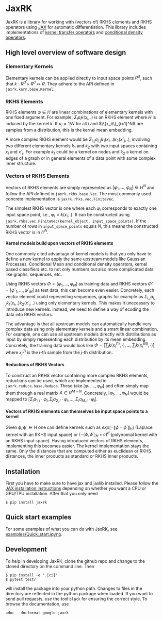 # JaxRK

JaxRK is a library for working with (vectors of) RKHS elements and RKHS operators using [JAX](https://github.com/google/jax) for automatic differentiation. This library includes implementations of [kernel transfer operators](https://arxiv.org/abs/1712.01572) and [conditional density operators](https://arxiv.org/abs/1905.11255).

## High level overview of software design

### Elementary Kernels
Elementary kernels can be applied directly to input space points $R^d$, such that $k: R^d \times R^d \mapsto R$. They adhere to the API defined in `jaxrk.kern.base.Kernel`.

### RKHS Elements
RKHS elements $φ ∈ H$ are linear combinations of elementary kernels with one fixed argument. For example, $Σ_i a_i k(x_i, .)$ is an RKHS element where $H$ is induced by the kernel $k$. If $a_i = 1/N$ for all $i$ and $\\{x_i\\}_{i=1}^N$ are samples from a distribution, this is the kernel mean embedding.

A more complex RKHS element would be $Σ_{i,j} a_{i,j} k_1(x_i, .) k_2(x´_j, .)$, involving two different elementary kernels $k_1$ and $k_2$ with two input spaces containing $x_i$ and $x´_j$. For example $k_1$ could be a kernel on nodes and $k_2$ a kernel on edges of a graph or in general elements of a data point with some complex inner structure.

### Vectors of RKHS Elements
Vectors of RKHS elements are simply represented as $[φ_1, …, φ_N] ∈ H^N$ and follow the API defined in `jaxrk.rkhs.base.Vec`. The most commonly used concrete implementation is `jaxrk.rhks.vec.FiniteVec`.

The simplest RKHS vector is one where each $φ_i$ corresponds to exactly one input space point, i.e., $φ_i = k(x_i, .)$. It can be constructed using `jaxrk.rhks.vec.FiniteVec(kernel_object, input_space_points)`. If the number of rows in `input_space_points` equals $N$, this means the constructed RKHS vector is in $H^N$.

#### Kernel models build upon vectors of RKHS elements

One commonly cited advantage of kernel models is that you only have to define a new kernel to apply the same upstream models like Gaussian Processes, Conditional Mean and conditional density operators, kernel based classifiers etc. to not only numbers but also more complicated data like graphs, sequences, etc.

Using RKHS vectors $\Phi = [φ_1, …, φ_N]$ as training data and RKHS vectors $\Phi´ = [φ´_1, …, φ´_M]$ as test data, this can become even easier. Concretely, each vector element could repesenting sequences, graphs for example as $Σ_{i,j} a_{i,j} k_1(x_i, .) k_2(x´_j, .)$ using only elementary kernels. This makes it unecessary to introduce new kernels. Instead, we need to define a way of ecoding the data into RKHS vectors.

The advantage is that all upstream models can automatically handle very complex data using only elementary kernels and a smart linear combination. For example, one can use all upstream models directly with distributions as input by simply representing each distribution by its mean embedding. Concretely, the training data would look like $\Phi = [\sum_i k(x^{(1)}_i, \cdot), …, \sum_i k(x^{(N)}_i, \cdot)]$, where $x^{(j)}_i$ is the $i$-th sample from the $j$-th distribution.

#### Reductions of RKHS Vectors
To construct an RKHS vector containing more complex RKHS elements, reductions can be used, which are implemented in `jaxrk.reduce.base.Reduce`. These take $[φ_1, …, φ_N]$ and often simply map them through a real matrix $A ∈ R^{M \times N}$. Concretely, $[φ_1, …, φ_N]$ would be mapped to $[Σ_i a_{1,i} \cdot φ_i, Σ_i a_{2,i} \cdot φ_i, …, Σ_i a_{M,i}\cdot φ_i]$.


#### Vectors of RKHS elements can themselves be input space points to a kernel

Given $\phi, \phi´ \in H$ one can define kernels such as $exp(-\|\phi-\phi´\|_H)$ (Laplace kernel with an RKHS input space) or $(-\langle\phi,\phi´\rangle_H + c)^d$ (polynomial kernel with an RKHS input space). Having introduced vectors of RKHS elements, implementing this becomes easier. The kernel implementation stays the same. Only the distances that are computed either as euclidean or RKHS distances, the inner products as  standard or RKHS inner products.

## Installation
First you have to make sure to have jax and jaxlib installed. Please follow the [JAX installation instructions](https://github.com/google/jax) depending on whether you want a CPU or GPU/TPU installation. After that you only need
```
$ pip install jaxrk
```

## Quick start examples

For some examples of what you can do with JaxRK, see [examples/Quick_start.ipynb](https://github.com/zalandoresearch/JaxRK/blob/master/examples/Quick_start.ipynb).


## Development

To help in developing JaxRK, clone the github repo and change to the cloned directory on the command line. Then 
```
$ pip install -e ".[ci]"
$ pytest test/
```
will install the package into your python path. Changes to files in the directory are reflected in the python package when loaded.
If you want to send pull requests, use the tool `black` for ensuring the correct style.
To browse the documentation, use

```
pdoc --docformat google jaxrk
```
